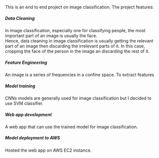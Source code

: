 This is an end to end project on image classification.
The project features:

##### Data Cleaning
In image classification, especially one for classifying people, the most important part of an image is usually the face.  
Hence, data cleaning in image classification is usually getting the relevant part of an image then discarding the 
irrelevant parts of it. In this case, cropping the face of the person in the image an discarding the rest of it. 
##### Feature Engineering
An image is a series of frequencies in a confine space. To extract features
##### Model training
CNNs models are generally used for image classification but I decided to use SVM classifier. 
##### Web app development
A web app that can use the trained model for image classification. 
##### Model deployment to AWS
Hosted the web app on AWS EC2 instance.
